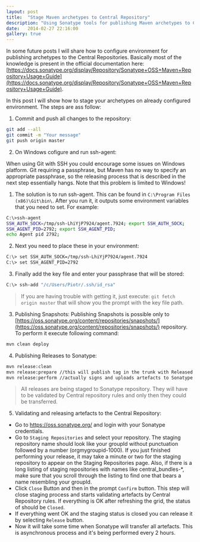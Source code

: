 ```yaml
---
layout: post
title:  "Stage Maven archetypes to Central Repository"
description: "Using Sonatype tools for publishing Maven archetypes to Central Repository"
date:   2014-02-27 22:16:00
gallery: true
---
```


In some future posts I will share how to configure environment for publishing archetypes to the Central Repositories. Basically most of the knowledge is present in the official documentation here: [https://docs.sonatype.org/display/Repository/Sonatype+OSS+Maven+Repository+Usage+Guide](https://docs.sonatype.org/display/Repository/Sonatype+OSS+Maven+Repository+Usage+Guide). 

In this post I will show how to stage your archetypes on already configured environment. The steps are ass follow:

 1. Commit and push all changes to the repository:
 
 ```bash
 git add --all
 git commit -m "Your message"
 git push origin master
 ```
 2. On Windows cofigure and run ssh-agent:
 
 When using Git with SSH you could encourage some issues on Windows platform. Git requiring a passphrase, but Maven has no way to specify an appropriate passphrase, so the releasing process that is described in the next step essentially hangs. Note that this problem is limited to Windows!

  1. The solution is to run ssh-agent. This can be found in ```C:\Program Files (x86)\Git\bin\```. After you run it, it outputs some environment variables that you need to set. For example:

 ```bash
C:\>ssh-agent
SSH_AUTH_SOCK=/tmp/ssh-LhiYjP7924/agent.7924; export SSH_AUTH_SOCK;
SSH_AGENT_PID=2792; export SSH_AGENT_PID;
echo Agent pid 2792;
 ```
 
  2. Next you need to place these in your environment:

  ```bash
 C:\> set SSH_AUTH_SOCK=/tmp/ssh-LhiYjP7924/agent.7924
 C:\> set SSH_AGENT_PID=2792
  ```
 
  3. Finally add the key file and enter your passphrase that will be stored:
 
 ```bash
C:\> ssh-add "/c/Users/Piotr/.ssh/id_rsa" 
 ```
 
 > If you are having trouble with getting it, just execute: ```git fetch origin master``` that will show you the prompt with the key file path.
 
 3. Publishing Snapshots:
 Publishing Snapshots is possible only to [https://oss.sonatype.org/content/repositories/snapshots/](https://oss.sonatype.org/content/repositories/snapshots/) repository. To perform it execute following command:
 
 ```bash
 mvn clean deploy
 ```
 
 4. Publishing Releases to Sonatype:

 ```bash
 mvn release:clean
 mvn release:prepare //this will publish tag in the trunk with Released version and prepare new SNAPSHOT version for next development
 mvn release:perform //actually signs and uploads artefacts to Sonatype Staging repository
 ```
 
 > All releases are being staged to Sonatype repository. They will have to be validated by Central repository rules and only then they could be transferred.
 
 5. Validating and releasing artefacts to the Central Repository:
  * Go to https://oss.sonatype.org/ and login with your Sonatype credentials.
  * Go to ```Staging Repositories``` and select your repository. The staging repository name should look like your groupId without punctuation followed by a number (orgmygroupid-1000).  If you just finished performing your release, it may take a minute or two for the staging repository to appear on the Staging Repositories page.  Also, if there is a long listing of staging repositories with names like central_bundles-*, make sure that you scroll through the listing to find one that bears a name resembling your groupId.
  * Click ```Close``` Button and then in the prompt ```Confirm``` button. This step will close staging process and starts validating artefacts by Central Repository rules. If everything is OK after refreshing the grid, the status of should be ```Closed```.
  * If everything went OK and the staging status is closed you can release it by selecting ```Release``` button.
  * Now it will take some time when Sonatype will transfer all artefacts. This is asynchronous process and it's being performed every 2 hours.